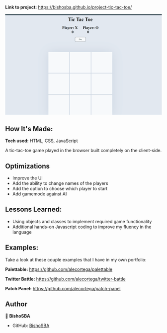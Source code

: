 **Link to project:** https://bishosba.github.io/project-tic-tac-toe/

![alt tag](https://github.com/BishoSBA/project-tic-tac-toe/blob/main/tic-tac-toe.gif)

## How It's Made:

**Tech used:** HTML, CSS, JavaScript

A tic-tac-toe game played in the browser built completely on the client-side.

## Optimizations

* Improve the UI
* Add the ability to change names of the players
* Add the option to choose which player to start
* Add gamemode against AI

## Lessons Learned:

* Using objects and classes to implement required game functionality
* Additional hands-on Javascript coding to improve my fluency in the language

## Examples:
Take a look at these couple examples that I have in my own portfolio:

**Palettable:** https://github.com/alecortega/palettable

**Twitter Battle:** https://github.com/alecortega/twitter-battle

**Patch Panel:** https://github.com/alecortega/patch-panel

## Author

👤 **BishoSBA**
* GitHub: [BishoSBA](https://github.com/BishoSBA)




